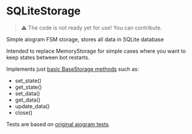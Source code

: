 # SQLiteStorage

> ⚠ The code is not ready yet for use!
> You can contribute.

Simple aiogram FSM storage, stores all data in SQLite database

Intended to replace MemoryStorage for simple cases where you want to keep states between bot restarts.

Implements just [basic BaseStorage methods](https://docs.aiogram.dev/en/dev-3.x/dispatcher/finite_state_machine/storages.html#aiogram.fsm.storage.base.BaseStorage) such as:

- set_state()
- get_state()
- set_data()
- get_data()
- update_data()
- close()

Tests are based on [original aiogram tests](https://github.com/aiogram/aiogram/blob/master/tests/test_contrib/test_fsm_storage/test_storage.py).
